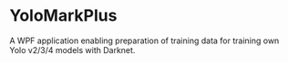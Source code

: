 # YoloMarkPlus
A WPF application enabling preparation of training data for training own Yolo v2/3/4 models with Darknet.
